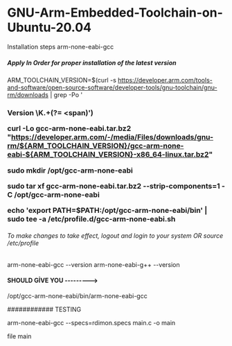 # GNU-Arm-Embedded-Toolchain-on-Ubuntu-20.04
Installation steps arm-none-eabi-gcc

##### Apply In Order for proper installation of the latest version 

ARM_TOOLCHAIN_VERSION=$(curl -s https://developer.arm.com/tools-and-software/open-source-software/developer-tools/gnu-toolchain/gnu-rm/downloads | grep -Po '<h3>Version \K.+(?= <span)')

  curl -Lo gcc-arm-none-eabi.tar.bz2 "https://developer.arm.com/-/media/Files/downloads/gnu-rm/${ARM_TOOLCHAIN_VERSION}/gcc-arm-none-eabi-${ARM_TOOLCHAIN_VERSION}-x86_64-linux.tar.bz2"

sudo mkdir /opt/gcc-arm-none-eabi
  
sudo tar xf gcc-arm-none-eabi.tar.bz2 --strip-components=1 -C /opt/gcc-arm-none-eabi
  
echo 'export PATH=$PATH:/opt/gcc-arm-none-eabi/bin' | sudo tee -a /etc/profile.d/gcc-arm-none-eabi.sh
  
###### To make changes to take effect, logout and login to your system OR source /etc/profile
  
arm-none-eabi-gcc --version
arm-none-eabi-g++ --version  
  

#### SHOULD GİVE YOU --------->    
  /opt/gcc-arm-none-eabi/bin/arm-none-eabi-gcc

############ TESTING 
  
arm-none-eabi-gcc --specs=rdimon.specs main.c -o main
  
file main

  
